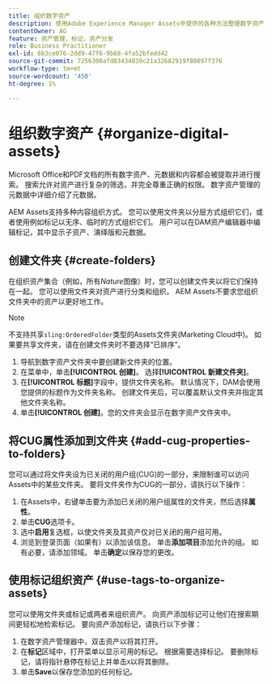 ```yaml
---
title: 组织数字资产
description: 使用Adobe Experience Manager Assets中提供的各种方法整理数字资产。
contentOwner: AG
feature: 资产管理，标记，资产分发
role: Business Practitioner
exl-id: 6b3ce076-2dd9-47f6-9b68-4fa52bfedd42
source-git-commit: 7256300afd83434839c21a32682919f80097f376
workflow-type: tm+mt
source-wordcount: '450'
ht-degree: 1%

---
```


# 组织数字资产 {#organize-digital-assets}

Microsoft Office和PDF文档的所有数字资产、元数据和内容都会被提取并进行搜索。 搜索允许对资产进行复杂的筛选，并完全尊重正确的权限。 数字资产管理的元数据中详细介绍了元数据。

AEM Assets支持多种内容组织方式。 您可以使用文件夹以分层方式组织它们，或者使用例如标记以无序、临时的方式组织它们。 用户可以在DAM资产编辑器中编辑标记，其中显示子资产、演绎版和元数据。

## 创建文件夹 {#create-folders}

在组织资产集合（例如，所有&#x200B;*Nature*&#x200B;图像）时，您可以创建文件夹以将它们保持在一起。 您可以使用文件夹对资产进行分类和组织。 AEM Assets不要求您组织文件夹中的资产以更好地工作。

>[!NOTE]
>
>不支持共享`sling:OrderedFolder`类型的Assets文件夹(Marketing Cloud中)。 如果要共享文件夹，请在创建文件夹时不要选择“已排序”。

1. 导航到数字资产文件夹中要创建新文件夹的位置。
1. 在菜单中，单击&#x200B;**[!UICONTROL 创建]**。 选择&#x200B;**[!UICONTROL 新建文件夹]**。
1. 在&#x200B;**[!UICONTROL 标题]**&#x200B;字段中，提供文件夹名称。 默认情况下，DAM会使用您提供的标题作为文件夹名称。 创建文件夹后，可以覆盖默认文件夹并指定其他文件夹名称。
1. 单击&#x200B;**[!UICONTROL 创建]**。您的文件夹会显示在数字资产文件夹中。

## 将CUG属性添加到文件夹 {#add-cug-properties-to-folders}

您可以通过将文件夹设为已关闭的用户组(CUG)的一部分，来限制谁可以访问Assets中的某些文件夹。 要将文件夹作为CUG的一部分，请执行以下操作：

1. 在Assets中，右键单击要为添加已关闭的用户组属性的文件夹，然后选择&#x200B;**属性**。
1. 单击&#x200B;**CUG**&#x200B;选项卡。
1. 选中&#x200B;**启用**&#x200B;复选框，以使文件夹及其资产仅对已关闭的用户组可用。
1. 浏览到登录页面（如果有）以添加该信息。 单击&#x200B;**添加项目**&#x200B;添加允许的组。 如有必要，请添加领域。 单击&#x200B;**确定**&#x200B;以保存您的更改。

## 使用标记组织资产 {#use-tags-to-organize-assets}

您可以使用文件夹或标记或两者来组织资产。 向资产添加标记可让他们在搜索期间更轻松地检索标记。 要向资产添加标记，请执行以下步骤：

1. 在数字资产管理器中，双击资产以将其打开。
1. 在&#x200B;**标记**&#x200B;区域中，打开菜单以显示可用的标记。 根据需要选择标记。 要删除标记，请将指针悬停在标记上并单击`X`以将其删除。
1. 单击&#x200B;**Save**&#x200B;以保存您添加的任何标记。
